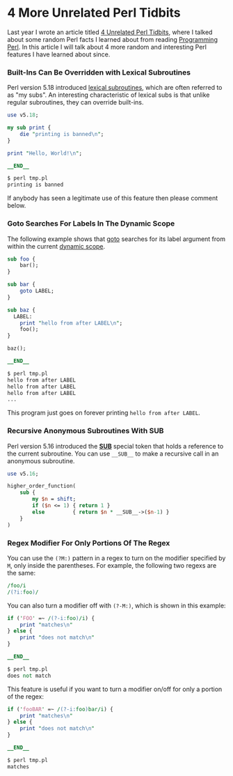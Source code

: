 # 4 More Unrelated Perl Tidbits

Last year I wrote an article titled [4 Unrelated Perl Tidbits](https://dev.to/nicholasbhubbard/4-unrelated-perl-tidbits-2766), where I talked about some random Perl facts I learned about from reading [Programming Perl](https://www.oreilly.com/library/view/programming-perl-4th/9781449321451/). In this article I will talk about 4 more random and interesting Perl features I have learned about since.

### Built-Ins Can Be Overridden with Lexical Subroutines

Perl version 5.18 introduced [lexical subroutines](https://perldoc.perl.org/perlsub#Lexical-Subroutines), which are often referred to as "my subs". An interesting characteristic of lexical subs is that unlike regular subroutines, they can override built-ins.

```perl
use v5.18;

my sub print {
    die "printing is banned\n";
}

print "Hello, World!\n";

__END__

$ perl tmp.pl
printing is banned
```

If anybody has seen a legitimate use of this feature then please comment below.

### Goto Searches For Labels In The Dynamic Scope

The following example shows that [goto](https://perldoc.perl.org/functions/goto) searches for its label argument from within the current [dynamic scope](https://en.wikipedia.org/wiki/Scope_(computer_science)#Dynamic_scope).

```perl
sub foo {
    bar();
}

sub bar {
    goto LABEL;
}

sub baz {
  LABEL:
    print "hello from after LABEL\n";
    foo();
}

baz();

__END__

$ perl tmp.pl
hello from after LABEL
hello from after LABEL
hello from after LABEL
...
```

This program just goes on forever printing `hello from after LABEL`.

### Recursive Anonymous Subroutines With __SUB__

Perl version 5.16 introduced the [__SUB__](https://perldoc.perl.org/functions/__SUB__) special token that holds a reference to the current subroutine. You can use `__SUB__` to make a recursive call in an anonymous subroutine.

```perl
use v5.16;

higher_order_function(
    sub {
        my $n = shift;
        if ($n <= 1) { return 1 }
        else         { return $n * __SUB__->($n-1) }
    }
)
```

### Regex Modifier For Only Portions Of The Regex

You can use the `(?M:)` pattern in a regex to turn on the modifier specified by `M`, only inside the parentheses. For example, the following two regexs are the same:

```perl
/foo/i
/(?i:foo)/
```

You can also turn a modifier off with `(?-M:)`, which is shown in this example:

```perl
if ('FOO' =~ /(?-i:foo)/i) {
    print "matches\n"
} else {
    print "does not match\n"
}

__END__

$ perl tmp.pl
does not match
```

This feature is useful if you want to turn a modifier on/off for only a portion of the regex:

```perl
if ('fooBAR' =~ /(?-i:foo)bar/i) {
    print "matches\n"
} else {
    print "does not match\n"
}

__END__

$ perl tmp.pl
matches
```
